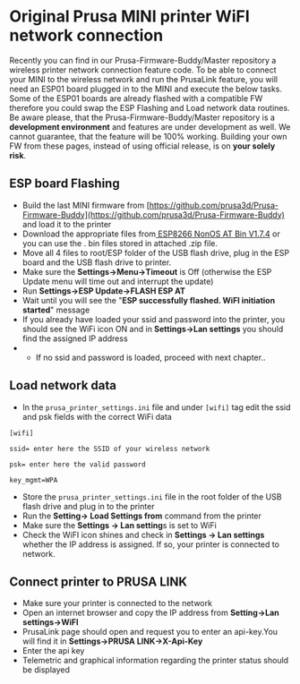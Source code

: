 # Original Prusa MINI printer WiFI network connection #
Recently you can find in our Prusa-Firmware-Buddy/Master repository a wireless printer network connection feature code. To be able to connect your MINI to the wireless network and run the PrusaLink feature, you will need an ESP01 board plugged in to the MINI and execute the below tasks. Some of the ESP01 boards are already flashed with a compatible FW therefore you could swap the ESP Flashing and Load network data routines.
Be aware please, that the Prusa-Firmware-Buddy/Master repository is a **development environment** and features are under development as well. We cannot guarantee, that the feature will be 100% working. Building your own FW from these pages, instead of using official release, is on **your solely risk**.


## ESP board Flashing  ##

- Build the last MINI firmware from [https://github.com/prusa3d/Prusa-Firmware-Buddy](https://github.com/prusa3d/Prusa-Firmware-Buddy) and load it to the printer
- Download the appropriate files from[ ESP8266 NonOS AT Bin V1.7.4](https://www.espressif.com/en/support/download/at?keys=&field_type_tid%5B%5D=14&field_type_tid%5B%5D=799) or you can use the . bin files stored in attached .zip file.
- Move all 4 files to root/ESP folder of the USB flash drive, plug in the ESP board and the USB flash drive to printer.
- Make sure the **Settings->Menu->Timeout** is Off (otherwise the ESP Update menu will time out and interrupt the update)
- Run **Settings->ESP Update->FLASH ESP AT**
- Wait until you will see the "**ESP successfully flashed. WiFI initiation started**"  message
- If you already have loaded your ssid and password into the printer, you should see the WiFi icon ON and in **Settings->Lan settings** you should find the assigned IP address
- - If no ssid and password is loaded, proceed with next chapter..


## Load network data ##


- In the `prusa_printer_settings.ini` file and under `[wifi]` tag edit the ssid and psk fields with the correct WiFi data

`[wifi]`

```
ssid= enter here the SSID of your wireless network

psk= enter here the valid password

key_mgmt=WPA
```

- Store the `prusa_printer_settings.ini` file in the root folder of the USB flash drive and plug in to the printer
- Run the **Setting-> Load Settings from** command from the printer
- Make sure the **Settings -> Lan setting**s is set to WiFi
- Check the WiFI icon shines and check in **Settings -> Lan settings** whether the IP address is assigned. If so, your printer is connected to network.



## Connect printer to PRUSA LINK ##
- Make sure your printer is connected to the network
- Open an internet browser and copy the IP address from **Setting->Lan settings->WiFI**
- PrusaLink page should open and request you to enter an api-key.You will find it in **Settings->PRUSA LINK->X-Api-Key**
- Enter the api key
-  Telemetric and graphical information regarding the printer status should be displayed
